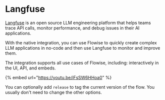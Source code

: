# Langfuse

[Langfuse](https://langfuse.com) is an open source LLM engineering platform that helps teams trace API calls, monitor performance, and debug issues in their AI applications.

With the native integration, you can use Flowise to quickly create complex LLM applications in no-code and then use Langfuse to monitor and improve them.

The integration supports all use cases of Flowise, including: interactively in the UI, API, and embeds.

{% embed url="https://youtu.be/iFsSW6HHoa0" %}

You can optionally add `release` to tag the current version of the flow. You usually don't need to change the other options.
